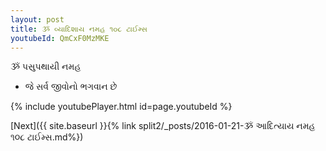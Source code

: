 ```yaml
---
layout: post
title: ૐ વ્યાદિશાય નમહ ૧૦૮ ટાઈમ્સ
youtubeId: QmCxF0MzMKE
---
```

 
 
 ૐ પસુપથાયી નમહ  
 
 -  જે સર્વ જીવોનો ભગવાન છે 
 
  
 
  
 
 
 
 
 
 


{% include youtubePlayer.html id=page.youtubeId %}
 
[Next]({{ site.baseurl }}{% link  split2/_posts/2016-01-21-ૐ આદિત્યાય નમહ ૧૦૮ ટાઈમ્સ.md%})
 
